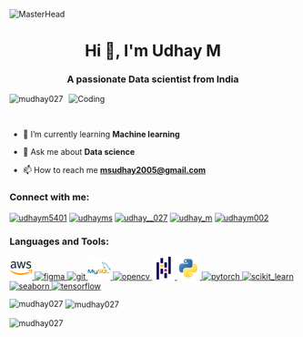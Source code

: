 ![MasterHead](https://media.licdn.com/dms/image/v2/C4D12AQHVwwANhww7Og/article-cover_image-shrink_423_752/article-cover_image-shrink_423_752/0/1617571765164?e=1736380800&v=beta&t=UiK-o9zKeK9zaV7JL56TfPJVY8SewDQ-IjmAvc_3zH4)
<h1 align="center">Hi 👋, I'm Udhay M</h1>
<h3 align="center">A passionate Data scientist from India</h3>
<img align="right" alt="Coding" width="400" src="https://i.pinimg.com/originals/ed/ec/57/edec57b70e496d6310c0ba533909acb2.gif">
<p align="left"> <img src="https://komarev.com/ghpvc/?username=mudhay027&label=Profile%20views&color=0e75b6&style=flat" alt="mudhay027" /> </p>

<p align="left"> <a href="https://twitter.com/" target="blank"><img src="https://img.shields.io/twitter/follow/?logo=twitter&style=for-the-badge" alt="" /></a> </p>

- 🌱 I’m currently learning **Machine learning**

- 💬 Ask me about **Data science**

- 📫 How to reach me **msudhay2005@gmail.com**

<h3 align="left">Connect with me:</h3>
<p align="left">
<a href="https://linkedin.com/in/udhaym5401" target="blank"><img align="center" src="https://raw.githubusercontent.com/rahuldkjain/github-profile-readme-generator/master/src/images/icons/Social/linked-in-alt.svg" alt="udhaym5401" height="30" width="40" /></a>
<a href="https://kaggle.com/udhayms" target="blank"><img align="center" src="https://raw.githubusercontent.com/rahuldkjain/github-profile-readme-generator/master/src/images/icons/Social/kaggle.svg" alt="udhayms" height="30" width="40" /></a>
<a href="https://instagram.com/udhay__027" target="blank"><img align="center" src="https://raw.githubusercontent.com/rahuldkjain/github-profile-readme-generator/master/src/images/icons/Social/instagram.svg" alt="udhay__027" height="30" width="40" /></a>
<a href="https://www.leetcode.com/udhay_m" target="blank"><img align="center" src="https://raw.githubusercontent.com/rahuldkjain/github-profile-readme-generator/master/src/images/icons/Social/leet-code.svg" alt="udhay_m" height="30" width="40" /></a>
<a href="https://auth.geeksforgeeks.org/user/udhaym002" target="blank"><img align="center" src="https://raw.githubusercontent.com/rahuldkjain/github-profile-readme-generator/master/src/images/icons/Social/geeks-for-geeks.svg" alt="udhaym002" height="30" width="40" /></a>
</p>

<h3 align="left">Languages and Tools:</h3>
<p align="left"> <a href="https://aws.amazon.com" target="_blank" rel="noreferrer"> <img src="https://raw.githubusercontent.com/devicons/devicon/master/icons/amazonwebservices/amazonwebservices-original-wordmark.svg" alt="aws" width="40" height="40"/> </a> <a href="https://www.figma.com/" target="_blank" rel="noreferrer"> <img src="https://www.vectorlogo.zone/logos/figma/figma-icon.svg" alt="figma" width="40" height="40"/> </a> <a href="https://git-scm.com/" target="_blank" rel="noreferrer"> <img src="https://www.vectorlogo.zone/logos/git-scm/git-scm-icon.svg" alt="git" width="40" height="40"/> </a> <a href="https://www.mysql.com/" target="_blank" rel="noreferrer"> <img src="https://raw.githubusercontent.com/devicons/devicon/master/icons/mysql/mysql-original-wordmark.svg" alt="mysql" width="40" height="40"/> </a> <a href="https://opencv.org/" target="_blank" rel="noreferrer"> <img src="https://www.vectorlogo.zone/logos/opencv/opencv-icon.svg" alt="opencv" width="40" height="40"/> </a> <a href="https://pandas.pydata.org/" target="_blank" rel="noreferrer"> <img src="https://raw.githubusercontent.com/devicons/devicon/2ae2a900d2f041da66e950e4d48052658d850630/icons/pandas/pandas-original.svg" alt="pandas" width="40" height="40"/> </a> <a href="https://www.python.org" target="_blank" rel="noreferrer"> <img src="https://raw.githubusercontent.com/devicons/devicon/master/icons/python/python-original.svg" alt="python" width="40" height="40"/> </a> <a href="https://pytorch.org/" target="_blank" rel="noreferrer"> <img src="https://www.vectorlogo.zone/logos/pytorch/pytorch-icon.svg" alt="pytorch" width="40" height="40"/> </a> <a href="https://scikit-learn.org/" target="_blank" rel="noreferrer"> <img src="https://upload.wikimedia.org/wikipedia/commons/0/05/Scikit_learn_logo_small.svg" alt="scikit_learn" width="40" height="40"/> </a> <a href="https://seaborn.pydata.org/" target="_blank" rel="noreferrer"> <img src="https://seaborn.pydata.org/_images/logo-mark-lightbg.svg" alt="seaborn" width="40" height="40"/> </a> <a href="https://www.tensorflow.org" target="_blank" rel="noreferrer"> <img src="https://www.vectorlogo.zone/logos/tensorflow/tensorflow-icon.svg" alt="tensorflow" width="40" height="40"/> </a> </p>

<p><img align="left" src="https://github-readme-stats.vercel.app/api/top-langs?username=mudhay027&show_icons=true&locale=en&layout=compact" alt="mudhay027" /></p>

<p>&nbsp;<img align="center" src="https://github-readme-stats.vercel.app/api?username=mudhay027&show_icons=true&locale=en" alt="mudhay027" /></p>

<p><img align="center" src="https://github-readme-streak-stats.herokuapp.com/?user=mudhay027&" alt="mudhay027" /></p>
